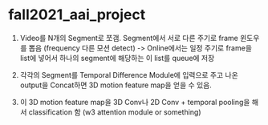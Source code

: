 # fall2021_aai_project

1. Video를 N개의 Segment로 쪼갬. Segment에서 서로 다른 주기로 frame 윈도우를 뽑음 (frequency 다른 모션 detect)
   -> Online에서는 일정 주기로 frame을 list에 넣어서 하나의 segment에 해당하는 이 list를 queue에 저장
   
2. 각각의 Segment를 Temporal Difference Module에 입력으로 주고 나온 output을 Concat하면 3D motion feature map을 얻을 수 있음.

3. 이 3D motion feature map을 3D Conv나 2D Conv + temporal pooling을 해서 classification 함 (w3 attention module or something)
